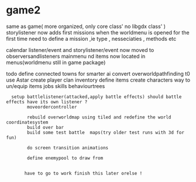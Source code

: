 # game2
same as game( more organized, only core class' no libgdx class' )
storylistener now adds first missions when the worldmenu is opened for the first time 
need to define a mission ,ie type , nesseciaties , methods etc 

calendar listener/event and storylistener/event now moved to observersandlisteners 
mainmenu nd items now located in menus(worldmenu still in game package)

todo
   define connected towns for smarter ai
   convert overworldpathfinding t0 use Astar
   create player clan inventory 
      define items
   create characters 
      way to un/equip items
      jobs
      skills
      behaviourtrees
      
      setup battlelistener(attacked,apply battle effects) should battle effects have its own listener ?
            moveordercontroller
            
            rebuild overworldmap using tiled and redefine the world coordinatesystem 
            build over bar 
            build some test battle  maps(try older test runs with 3d for fun)
            
            do screen transition animations
            
            define enemypool to draw from 
            
            
           have to go to work finish this later orelse !
            
            
      
